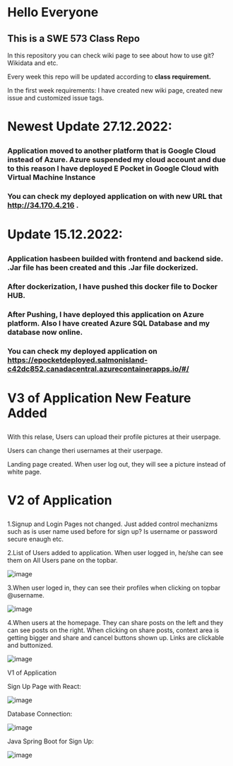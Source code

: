 <h1>Hello Everyone</h1>
<h2>This is a SWE 573 Class Repo</h2>
<p>In this repository you can check wiki page to see about how to use git? Wikidata and etc.</p>
<p>Every week this repo will be updated according to <b>class requirement.</b></p>
<p>In the first week requirements: I have created new wiki page, created new issue and customized issue tags.</p>

# <p> Newest Update 27.12.2022: </p>
### Application moved to another platform that is Google Cloud instead of Azure. Azure suspended my cloud account and due to this reason I have deployed E Pocket in Google Cloud with Virtual Machine Instance
### You can check my deployed application on with new URL that http://34.170.4.216 . 

# <p> Update 15.12.2022: </p>
### Application hasbeen builded with frontend and backend side. .Jar file has been created and this .Jar file dockerized.
### After dockerization, I have pushed this docker file to Docker HUB.
### After Pushing, I have deployed this  application on Azure platform. Also I have created Azure SQL Database and my database now online.
### You can check my deployed application on https://epocketdeployed.salmonisland-c42dc852.canadacentral.azurecontainerapps.io/#/ 

# <p> V3 of Application New Feature Added </p>
<p> With this relase, Users can upload their profile pictures at their userpage.</p>
<p> Users can change theri usernames at their userpage.</p>
<p> Landing page created. When user log out, they will see a picture instead of white page. </p>


# <p> V2 of Application </p>

<p>1.Signup and Login Pages not changed. Just added control mechanizms such as is user name used before for sign up? Is username or password secure enaugh etc.</p>
<p>2.List of Users added to application. When user logged in, he/she can see them on All Users pane on the topbar.</p>

![image](https://user-images.githubusercontent.com/107481123/207957567-6db1bebb-daf9-4842-83ed-d3ebbcd2c6e9.png)

<p>3.When user loged in, they can see their profiles when clicking on topbar @username.</p>

![image](https://user-images.githubusercontent.com/107481123/207957989-4ddae7d6-52ce-45c9-845e-fc717c60eb35.png)

<p>4.When users at the homepage. They can share posts on the left and they can see posts on the right. When clicking on share posts, context area is getting bigger and share and cancel buttons shown up. Links are clickable and buttonized.</p>

![image](https://user-images.githubusercontent.com/107481123/207958193-e5ab8308-4d8b-450a-810f-6600de8e7bfd.png)

<p>V1 of Application</p>

Sign Up Page with React:

![image](https://user-images.githubusercontent.com/107481123/200592941-09b9ea44-3e6c-42bd-b9a3-2cc77eb612ed.png)

Database Connection:

![image](https://user-images.githubusercontent.com/107481123/200592390-e2949937-c465-4337-bd78-76d6197519c7.png)

Java Spring Boot for Sign Up:

![image](https://user-images.githubusercontent.com/107481123/200592710-c125ba82-a171-410a-bf9f-6aaddbf138d7.png)
